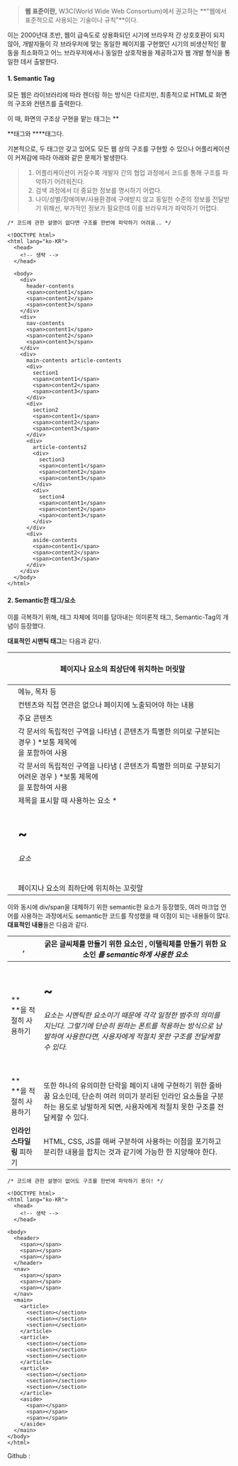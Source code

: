 > **웹 표준이란,** W3C(World Wide Web Consortium)에서 권고하는 **"웹에서 표준적으로 사용되는 기술이나 규칙"**이다.

이는 2000년대 초반, 웹이 급속도로 상용화되던 시기에 브라우저 간 상호호환이 되지 않아, 개발자들이 각 브라우저에 맞는 동일한 페이지를 구현했던 시기의 비생산적인 활동을 최소화하고 어느 브라우저에서나 동일한 상호작용을 제공하고자 웹 개발 형식을 통일한 데서 출발한다.

#### **1\. Semantic Tag**

모든 웹은 라이브러리에 따라 렌더링 하는 방식은 다르지만, 최종적으로 HTML로 화면의 구조와 컨텐츠를 출력한다.

이 때, 화면의 구조상 구현을 맡는 태그는 **<div>**태그와 **</span>**태그다.

기본적으로, 두 태그만 갖고 있어도 모든 웹 상의 구조를 구현할 수 있으나 어플리케이션이 커져감에 따라 아래와 같은 문제가 발생한다.

> 1. 어플리케이션이 커질수록 개발자 간의 협업 과정에서 코드를 통해 구조를 파악하기 어려워진다.
> 2. 검색 과정에서 더 중요한 정보를 명시하기 어렵다.
> 3. 나이/성별/장애여부/사용환경에 구애받지 않고 동일한 수준의 정보를 전달받기 위해선, 부가적인 정보가 필요한데 이를 브라우저가 파악하기 어렵다.

```
/* 코드에 관한 설명이 없다면 구조를 한번에 파악하기 어려움.. */

<!DOCTYPE html>
<html lang="ko-KR">
  <head>
    <!-- 생략 -->
  </head>

  <body>
    <div>
      header-contents
      <span>content1</span>
      <span>content2</span>
      <span>content3</span>
    </div>
    <div>
      nav-contents
      <span>content1</span>
      <span>content2</span>
      <span>content3</span>
    </div>
    <div>
      main-contents article-contents
      <div>
        section1
        <span>content1</span>
        <span>content2</span>
        <span>content3</span>
      </div>
      <div>
        section2
        <span>content1</span>
        <span>content2</span>
        <span>content3</span>
      </div>
      <div>
        article-contents2
        <div>
          section3
          <span>content1</span>
          <span>content2</span>
          <span>content3</span>
        </div>
        <div>
          section4
          <span>content1</span>
          <span>content2</span>
          <span>content3</span>
        </div>
      </div>
      <div>
        aside-contents
        <span>content1</span>
        <span>content2</span>
        <span>content3</span>
      </div>
    </div>
  </body>
</html>
```

#### **2\. Semantic한 태그/요소**

이를 극복하기 위해, 태그 자체에 의미를 담아내는 의미론적 태그, Semantic-Tag의 개념이 등장했다.

**대표적인 시맨틱 태그**는 다음과 같다.

| <header> | 페이지나 요소의 최상단에 위치하는 머릿말 |
| --- | --- |
| <nav> | 메뉴, 목차 등 |
| <aside> | 컨텐츠와 직접 연관은 없으나 페이지에 노출되어야 하는 내용 |
| <main> | 주요 콘텐츠 |
| <article> | 각 문서의 독립적인 구역을 나타냄 ( 콘텐츠가 특별한 의미로 구분되는 경우 )   \*보통 제목에 <hgroup> 을 포함하여 사용 |
| <section> | 각 문서의 독립적인 구역을 나타냄 ( 콘텐츠가 특별한 의미로 구분되기 어려운 경우 )   \*보통 제목에 <hgroup> 을 포함하여 사용 |
| <hgroup> | 제목을 표시할 때 사용하는 요소   \* <h1> ~ <h6> 요소 |
| <footer> | 페이지나 요소의 최하단에 위치하는 꼬릿말 |

이와 동시에 div/span을 대체하기 위한 semantic한 요소가 등장했듯, 여러 마크업 언어를 사용하는 과정에서도 semantic한 코드를 작성했을 때 이점이 되는 내용들이 많다. **대표적인 내용**들은 다음과 같다.

|   **<strong>, <em>**   | 굵은 글씨체를 만들기 위한 요소인 <b>, 이탤릭체를 만들기 위한 요소인 <i>를 semantic하게 사용한 요소 |
| --- | --- |
| **<hgroup>**을 적절히 사용하기 | <h1> ~ <h6> 요소는 시멘틱한 요소이기 때문에 각각 일정한 범주의 의미를 지닌다. 그렇기에 단순히 원하는 폰트를 적용하는 방식으로 남발하여 사용한다면, 사용자에게 적절치 못한 구조를 전달케할 수 있다. |
| **<br/>**을 적절히 사용하기 | <br/> 또한 하나의 유의미한 단락을 페이지 내에 구현하기 위한 줄바꿈 요소인데, 단순히 여러 의미가 분리된 인라인 요소들을 구분하는 용도로 남발하게 되면, 사용자에게 적절치 못한 구조를 전달케할 수 있다. |
| **인라인 스타일링** 피하기 | HTML, CSS, JS를 애써 구분하여 사용하는 이점을 포기하고 분리한 내용을 합치는 것과 같기에 가능한 한 지양해야 한다. |

```
/* 코드에 관한 설명이 없어도 구조를 한번에 파악하기 용이! */

<!DOCTYPE html>
<html lang="ko-KR">
  <head>
    <!-- 생략 -->
  </head>

<body>
  <header>
    <span></span>
    <span></span>
    <span></span>
  </header>
  <nav>
    <span></span>
    <span></span>
    <span></span>
  </nav>
  <main>
    <article>
      <section></section>
      <section></section>
      <section></section>
    </article>
    <article>
      <section></section>
      <section></section>
      <section></section>
    </article>
    <article>
      <section></section>
      <section></section>
      <section></section>
    </article>
    <aside>
      <span></span>
      <span></span>
      <span></span>
    </aside>
  </main>
</body>
</html>
```

Github :
